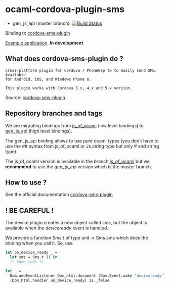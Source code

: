 # ocaml-cordova-plugin-sms

* gen_js_api (master branch): [![Build Status](https://travis-ci.org/dannywillems/ocaml-cordova-plugin-sms.svg?branch=master)](https://travis-ci.org/dannywillems/ocaml-cordova-plugin-sms)

Binding to
[cordova-sms-plugin](https://github.com/cordova-sms/cordova-sms-plugin)

[Example
application](https://github.com/dannywillems/ocaml-cordova-sms-plugin-example).
**In development**

## What does cordova-sms-plugin do ?

```
Cross-platform plugin for Cordova / PhoneGap to to easily send SMS. Available
for Android, iOS, and Windows Phone 8.

This plugin works with Cordova 3.x, 4.x and 5.x version.
```

Source: [cordova-sms-plugin](https://github.com/cordova-sms/cordova-sms-plugin)

## Repository branches and tags

We are migrating bindings from
[js_of_ocaml](https://github.com/ocsigen/js_of_ocaml) (low level bindings) to
[gen_js_api](https://github.com/lexifi/gen_js_api) (high level bindings).

The gen_js_api binding allows to use *pure* ocaml types (you don't have to use
the ## syntax from js_of_ocaml or Js.string type but only # and string type).

The js_of_ocaml version is available in the branch
[*js_of_ocaml*](https://github.com/dannywillems/ocaml-cordova-plugin-sms/tree/js_of_ocaml)
but we **recommend** to use the gen_js_api version which is the master branch.

## How to use ?

See the official documentation
[cordova-sms-plugin](https://github.com/cordova-sms/cordova-sms-plugin)

## ! BE CAREFUL !

The device plugin creates a new object called *sms*, but the object is
available when the *deviceready* event is handled.

We provide a function *Sms.t* of type unit -> Sms.sms
which does the binding when you call it.
So, use

```OCaml
let on_device_ready _ =
  let sms = Sms.t () in
  (* Some code *)

let _ =
  Dom.addEventListener Dom_html.document (Dom.Event.make "deviceready")
  (Dom_html.handler on_device_ready) Js._false
```
